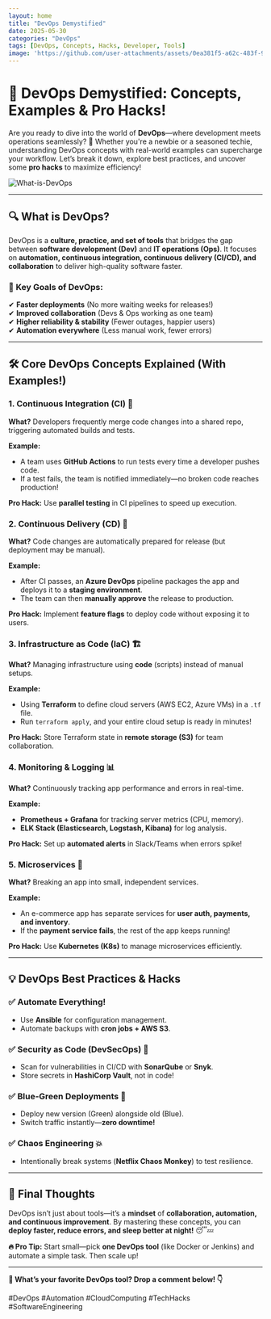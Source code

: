 ```yaml
---
layout: home
title: "DevOps Demystified"
date: 2025-05-30
categories: "DevOps"
tags: [DevOps, Concepts, Hacks, Developer, Tools]
image: 'https://github.com/user-attachments/assets/0ea381f5-a62c-483f-9ab5-b2eccfaa4668'
---
```


# **🚀 DevOps Demystified: Concepts, Examples & Pro Hacks!**  

Are you ready to dive into the world of **DevOps**—where development meets operations seamlessly? 🤝 Whether you're a newbie or a seasoned techie, understanding DevOps concepts with real-world examples can supercharge your workflow. Let’s break it down, explore best practices, and uncover some **pro hacks** to maximize efficiency!  

![What-is-DevOps](https://github.com/user-attachments/assets/0ea381f5-a62c-483f-9ab5-b2eccfaa4668)

---

## **🔍 What is DevOps?**  
DevOps is a **culture, practice, and set of tools** that bridges the gap between **software development (Dev)** and **IT operations (Ops)**. It focuses on **automation, continuous integration, continuous delivery (CI/CD), and collaboration** to deliver high-quality software faster.  

### **🎯 Key Goals of DevOps:**  
✔ **Faster deployments** (No more waiting weeks for releases!)  
✔ **Improved collaboration** (Devs & Ops working as one team)  
✔ **Higher reliability & stability** (Fewer outages, happier users)  
✔ **Automation everywhere** (Less manual work, fewer errors)  

---

## **🛠 Core DevOps Concepts Explained (With Examples!)**  

### **1. Continuous Integration (CI) 🔄**  
**What?** Developers frequently merge code changes into a shared repo, triggering automated builds and tests.  

**Example:**  
- A team uses **GitHub Actions** to run tests every time a developer pushes code.  
- If a test fails, the team is notified immediately—no broken code reaches production!  

**Pro Hack:** Use **parallel testing** in CI pipelines to speed up execution.  

### **2. Continuous Delivery (CD) 🚀**  
**What?** Code changes are automatically prepared for release (but deployment may be manual).  

**Example:**  
- After CI passes, an **Azure DevOps** pipeline packages the app and deploys it to a **staging environment**.  
- The team can then **manually approve** the release to production.  

**Pro Hack:** Implement **feature flags** to deploy code without exposing it to users.  

### **3. Infrastructure as Code (IaC) 🏗**  
**What?** Managing infrastructure using **code** (scripts) instead of manual setups.  

**Example:**  
- Using **Terraform** to define cloud servers (AWS EC2, Azure VMs) in a `.tf` file.  
- Run `terraform apply`, and your entire cloud setup is ready in minutes!  

**Pro Hack:** Store Terraform state in **remote storage (S3)** for team collaboration.  

### **4. Monitoring & Logging 📊**  
**What?** Continuously tracking app performance and errors in real-time.  

**Example:**  
- **Prometheus + Grafana** for tracking server metrics (CPU, memory).  
- **ELK Stack (Elasticsearch, Logstash, Kibana)** for log analysis.  

**Pro Hack:** Set up **automated alerts** in Slack/Teams when errors spike!  

### **5. Microservices 🧩**  
**What?** Breaking an app into small, independent services.  

**Example:**  
- An e-commerce app has separate services for **user auth, payments, and inventory**.  
- If the **payment service fails**, the rest of the app keeps running!  

**Pro Hack:** Use **Kubernetes (K8s)** to manage microservices efficiently.  

---

## **💡 DevOps Best Practices & Hacks**  

### **✅ Automate Everything!**  
- Use **Ansible** for configuration management.  
- Automate backups with **cron jobs + AWS S3**.  

### **✅ Security as Code (DevSecOps) 🔐**  
- Scan for vulnerabilities in CI/CD with **SonarQube** or **Snyk**.  
- Store secrets in **HashiCorp Vault**, not in code!  

### **✅ Blue-Green Deployments 🌊**  
- Deploy new version (Green) alongside old (Blue).  
- Switch traffic instantly—**zero downtime!**  

### **✅ Chaos Engineering 💥**  
- Intentionally break systems (**Netflix Chaos Monkey**) to test resilience.  

---

## **🚀 Final Thoughts**  
DevOps isn’t just about tools—it’s a **mindset** of **collaboration, automation, and continuous improvement**. By mastering these concepts, you can **deploy faster, reduce errors, and sleep better at night!** 😴💤  

**🔥 Pro Tip:** Start small—pick **one DevOps tool** (like Docker or Jenkins) and automate a simple task. Then scale up!  

---

**💬 What’s your favorite DevOps tool? Drop a comment below! 👇**  

#DevOps #Automation #CloudComputing #TechHacks #SoftwareEngineering
